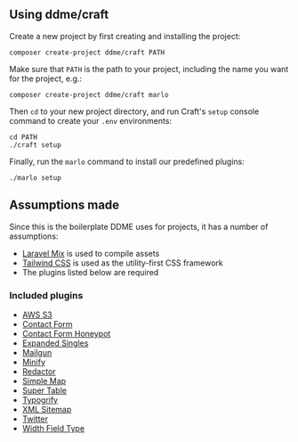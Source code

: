 ## Using ddme/craft
Create a new project by first creating and installing the project:
```
composer create-project ddme/craft PATH
```

Make sure that `PATH` is the path to your project, including the name you want for the project, e.g.:
```
composer create-project ddme/craft marlo
```

Then `cd` to your new project directory, and run Craft's `setup` console command to create your `.env` environments:
```
cd PATH
./craft setup
```

Finally, run the `marlo` command to install our predefined plugins:
```
./marlo setup
```

## Assumptions made
Since this is the boilerplate DDME uses for projects, it has a number of assumptions:
- [Laravel Mix](https://laravel.com/docs/5.6/mix) is used to compile assets
- [Tailwind CSS](https://tailwindcss.com/docs/what-is-tailwind) is used as the utility-first CSS framework
- The plugins listed below are required

### Included plugins
- [AWS S3](https://github.com/craftcms/aws-s3)
- [Contact Form](https://github.com/craftcms/contact-form)
- [Contact Form Honeypot](https://github.com/craftcms/contact-form-honeypot)
- [Expanded Singles](https://github.com/verbb/expanded-singles)
- [Mailgun](https://github.com/craftcms/mailgun)
- [Minify](https://github.com/nystudio107/craft-minify)
- [Redactor](https://github.com/craftcms/redactor)
- [Simple Map](https://github.com/ethercreative/simplemap)
- [Super Table](https://github.com/verbb/super-table)
- [Typogrify](https://github.com/nystudio107/craft-typogrify)
- [XML Sitemap](https://github.com/Dolphiq/craft3-plugin-sitemap)
- [Twitter](https://github.com/dukt/twitter)
- [Width Field Type](https://github.com/rias500/craft-width-fieldtype)
